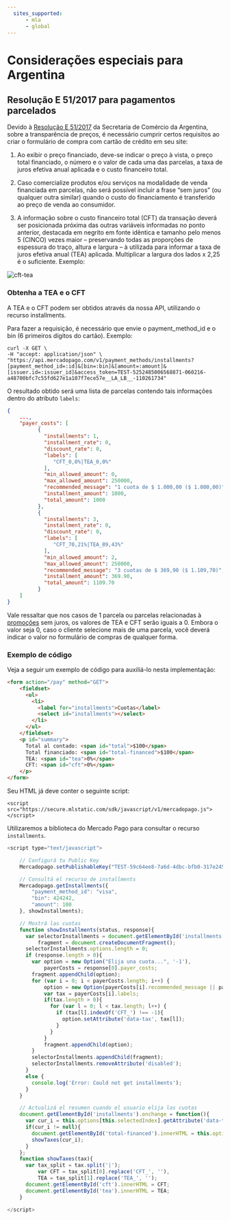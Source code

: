```yaml
---
  sites_supported:
      - mla
      - global
---
```


# Considerações especiais para Argentina

## Resolução E 51/2017 para pagamentos parcelados

Devido à [Resolução E 51/2017](https://www.boletinoficial.gob.ar/#!DetalleNormaBusquedaRapida/158269/20170125/resolucion%2051) da Secretaria de Comércio da Argentina, sobre a transparência de preços, é necessário cumprir certos requisitos ao criar o formulário de compra com cartão de crédito em seu site:

1. Ao exibir o preço financiado, deve-se indicar o preço à vista, o preço total financiado, o número e o valor de cada uma das parcelas, a taxa de juros efetiva anual aplicada e o custo financeiro total.

2. Caso comercialize produtos e/ou serviços na modalidade de venda financiada em parcelas, não será possível incluir a frase “sem juros” (ou qualquer outra similar) quando o custo do financiamento é transferido ao preço de venda ao consumidor.

3. A informação sobre o custo financeiro total (CFT) da transação deverá ser posicionada próxima das outras variáveis informadas no ponto anterior, destacada em negrito em fonte idêntica e tamanho pelo menos 5 (CINCO) vezes maior – preservando todas as proporções de espessura do traço, altura e largura – à utilizada para informar a taxa de juros efetiva anual (TEA) aplicada. Multiplicar a largura dos lados x 2,25 é o suficiente. Exemplo:

![cft-tea](https://secure.mlstatic.com/developers/site/cloud/assets/misc/tea-cft.png)

### Obtenha a TEA e o CFT

A TEA e o CFT podem ser obtidos através da nossa API, utilizando o recurso installments.

Para fazer a requisição, é necessário que envie o payment_method_id e o bin (6 primeiros dígitos do cartão). Exemplo:

```
curl -X GET \
-H "accept: application/json" \
"https://api.mercadopago.com/v1/payment_methods/installments?[payment_method_id=:id]&[bin=:bin]&[amount=:amount]&[issuer.id=:issuer_id]&access_token=TEST-5252485006568871-060216-a48700bfc7c55fd627e1a107f7ece57e__LA_LB__-110261734"
```

O resultado obtido será uma lista de parcelas contendo tais informações dentro do atributo `labels`:

```json
{
	...,
    "payer_costs": [
          {
            "installments": 1,
            "installment_rate": 0,
            "discount_rate": 0,
            "labels": [
               "CFT_0,0%|TEA_0,0%"
            ],
            "min_allowed_amount": 0,
            "max_allowed_amount": 250000,
            "recommended_message": "1 cuota de $ 1.000,00 ($ 1.000,00)",
            "installment_amount": 1000,
            "total_amount": 1000
          },
          {
            "installments": 3,
            "installment_rate": 0,
            "discount_rate": 0,
            "labels": [
               "CFT_70,21%|TEA_89,43%"
            ],
            "min_allowed_amount": 2,
            "max_allowed_amount": 250000,
            "recommended_message": "3 cuotas de $ 369,90 ($ 1.109,70)",
            "installment_amount": 369.90,
            "total_amount": 1109.70
          }
    ]
}
```

Vale ressaltar que nos casos de 1 parcela ou parcelas relacionadas à [promoções](https://www.mercadopago.com.ar/promociones) sem juros, os valores de TEA e CFT serão iguais a 0. Embora o valor seja 0, caso o cliente selecione mais de uma parcela, você deverá indicar o valor no formulário de compras de qualquer forma.

### Exemplo de código

Veja a seguir um exemplo de código para auxiliá-lo nesta implementação:

```html
<form action="/pay" method="GET">
    <fieldset>
      <ul>
        <li>
          <label for="installments">Cuotas</label>
          <select id="installments"></select>
        </li>
      </ul>
    </fieldset>
    <p id="summary">
      Total al contado: <span id="total">$100</span>
      Total financiado: <span id="total-financed">$100</span>
      TEA: <span id="tea">0%</span>
      CFT: <span id="cft">0%</span>
    </p>
</form>
```


Seu HTML já deve conter o seguinte script:

```
<script src="https://secure.mlstatic.com/sdk/javascript/v1/mercadopago.js"></script>
```

Utilizaremos a biblioteca do Mercado Pago para consultar o recurso `installments`.

```javascript
<script type="text/javascript">

    // Configurá tu Public Key
    Mercadopago.setPublishableKey("TEST-59c64ee8-7a6d-4dbc-bfb0-317e24534eea");

    // Consultá el recurso de installments
    Mercadopago.getInstallments({
        "payment_method_id": "visa",
        "bin": 424242,
        "amount": 100
    }, showInstallments);

    // Mostrá las cuotas
    function showInstallments(status, response){
      var selectorInstallments = document.getElementById('installments'),
          fragment = document.createDocumentFragment();
      selectorInstallments.options.length = 0;
      if (response.length > 0){
        var option = new Option("Elija una cuota...", '-1'),
            payerCosts = response[0].payer_costs;
        fragment.appendChild(option);
        for (var i = 0; i < payerCosts.length; i++) {
            option = new Option(payerCosts[i].recommended_message || payerCosts[i].installments, payerCosts[i].installments);
            var tax = payerCosts[i].labels;
            if(tax.length > 0){
              for (var l = 0; l < tax.length; l++) {
                if (tax[l].indexOf('CFT_') !== -1){
                  option.setAttribute('data-tax', tax[l]);
                }
              }
            }
            fragment.appendChild(option);
        }
        selectorInstallments.appendChild(fragment);
        selectorInstallments.removeAttribute('disabled');
      }
      else {
        console.log('Error: Could not get installments');
      }
    }

    // Actualizá el resumen cuando el usuario elija las cuotas
    document.getElementById('installments').onchange = function(){
      var cur_i = this.options[this.selectedIndex].getAttribute('data-tax');
      if(cur_i != null){
        document.getElementById('total-financed').innerHTML = this.options[this.selectedIndex].text;
        showTaxes(cur_i);
      }
    };
    function showTaxes(tax){
      var tax_split = tax.split('|');
          var CFT = tax_split[0].replace('CFT_', ''),
          TEA = tax_split[1].replace('TEA_', '');
      document.getElementById('cft').innerHTML = CFT;
      document.getElementById('tea').innerHTML = TEA;
    }

</script>
```
